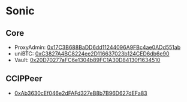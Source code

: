 # Sonic

## Core

- ProxyAdmin: [0x17C3B688BaDD6dd11244096A9FBc4ae0ADd551ab](https://sonicscan.org/address/0x17C3B688BaDD6dd11244096A9FBc4ae0ADd551ab#code)
- uniBTC: [0xC3827A4BC8224ee2D116637023b124CED6db6e90](https://sonicscan.org/address/0xC3827A4BC8224ee2D116637023b124CED6db6e90#code)
- Vault: [0x20D70277aFC6e1304b89FC1A30D84130f1634510](https://sonicscan.org/address/0x20D70277aFC6e1304b89FC1A30D84130f1634510#code)

## CCIPPeer

- [0xAb3630cEf046e2dFAFd327eB8b7B96D627dEFa83](https://sonicscan.org/address/0xAb3630cEf046e2dFAFd327eB8b7B96D627dEFa83#code)

